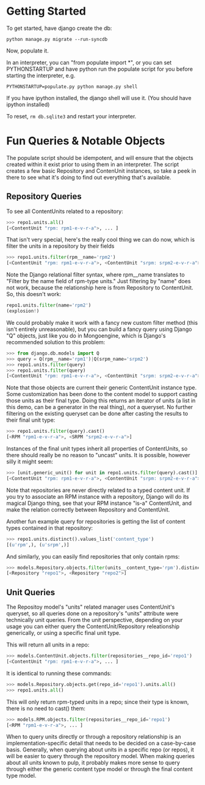 Getting Started
===============

To get started, have django create the db:
```
python manage.py migrate --run-syncdb
```
Now, populate it.

In an interpreter, you can "from populate import *", or you can set PYTHONSTARTUP and have python
run the populate script for you before starting the interpreter, e.g.
```
PYTHONSTARTUP=populate.py python manage.py shell
```
If you have ipython installed, the django shell will use it. (You should have ipython installed)

To reset, `rm db.sqlite3` and restart your interpreter.

Fun Queries & Notable Objects
=============================

The populate script should be idempotent, and will ensure that the objects created within it exist
prior to using them in an interpreter. The script creates a few basic Repository and ContenUnit
instances, so take a peek in there to see what it's doing to find out everything that's available.

Repository Queries
------------------

To see all ContentUnits related to a repository:
```python
>>> repo1.units.all()
[<ContentUnit "rpm: rpm1-e-v-r-a">, ... ]
```
That isn't very special, here's the really cool thing we can do now, which is filter the units in
a repository by their fields
```python
>>> repo1.units.filter(rpm__name='rpm2')
[<ContentUnit "rpm: rpm1-e-v-r-a">, <ContentUnit "srpm: srpm2-e-v-r-a">]
```
Note the Django relational filter syntax, where rpm__name translates to "Filter by the name field
of rpm-type units." Just filtering by "name" does not work, because the relationship here is from
Repository to ContentUnit. So, this doesn't work:
```python
repo1.units.filter(name='rpm2')
(explosion!)
```
We could probably make it work with a fancy new custom filter method (this isn't entirely
unreasonable), but you can build a fancy query using Django "Q" objects, just like you do
in Mongoengine, which is Django's recommended solution to this problem:
```python
>>> from django.db.models import Q
>>> query = Q(rpm__name='rpm1')|Q(srpm_name='srpm2')
>>> repo1.units.filter(query)
>>> repo1.units.filter(query)
[<ContentUnit "rpm: rpm1-e-v-r-a">, <ContentUnit "srpm: srpm2-e-v-r-a">]
```
Note that those objects are current their generic ContentUnit instance type. Some customization has
been done to the content model to support casting those units as their final type. Doing this
returns an iterator of units (a list in this demo, can be a generator in the real thing), *not* a
queryset. No further filtering on the existing queryset can be done after casting the results to
their final unit type:
```python
>>> repo1.units.filter(query).cast()
[<RPM "rpm1-e-v-r-a">, <SRPM "srpm2-e-v-r-a">]
```
Instances of the final unit types inherit all properties of ContentUnits, so there should really
be no reason to "uncast" units. It is possible, however silly it might seem:
```python
>>> [unit.generic_unit() for unit in repo1.units.filter(query).cast()]
[<ContentUnit "rpm: rpm1-e-v-r-a">, <ContentUnit "srpm: srpm2-e-v-r-a">]
```
Note that repositories are never directly related to a typed content unit. If you
try to associate an RPM instance with a repository, Django will do its magical Django thing, see
that your RPM instance "is-a" ContentUnit, and make the relation correctly between Repository
and ContentUnit.

Another fun example query for repositories is getting the list of content types contained in that
repository:
```python
>>> repo1.units.distinct().values_list('content_type')
[(u'rpm',), (u'srpm',)]
```
And similarly, you can easily find repositories that only contain rpms:
```python
>>> models.Repository.objects.filter(units__content_type='rpm').distinct()
[<Repository "repo1">, <Repository "repo2">]
```
Unit Queries
------------

The Repositoy model's "units" related manager uses ContentUnit's queryset, so all queries done
on a repository's "units" attribute were technically unit queries. From the unit perspective,
depending on your usage you can either query the ContentUnit/Repository releationship generically,
or using a specific final unit type.

This will return all units in a repo:
```python
>>> models.ContentUnit.objects.filter(repositories__repo_id='repo1')
[<ContentUnit "rpm: rpm1-e-v-r-a">, ... ]
```
It is identical to running these commands:
```python
>>> models.Repository.objects.get(repo_id='repo1').units.all()
>>> repo1.units.all()
```
This will only return rpm-typed units in a repo; since their type is known, there is no need to
cast() them:
```python
>>> models.RPM.objects.filter(repositories__repo_id='repo1')
[<RPM "rpm1-e-v-r-a">, ... ]
```
When to query units directly or through a repository relationship is an implementation-specific
detail that needs to be decided on a case-by-case basis. Generally, when querying about units in a
specific repo (or repos), it will be easier to query through the repository model. When making
queries about all units known to pulp, it probably makes more sense to query through either the
generic content type model or through the final content type model.
